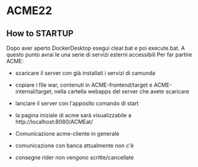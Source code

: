 # ACME22
## How to STARTUP
Dopo aver aperto DockerDesktop esegui clear.bat e poi execute.bat.
A questo punto avrai le una serie di servizi esterni accessibili
Per far partire ACME: 
* scaricare il server con già installati i servizi di camunda
* copiare i file war, contenuti in ACME-frontend/target e ACME-internal/target, nella cartella webapps del server che avete scaricare
* lanciare il server con l'apposito comando di start
* la pagina iniziale di acme sarà visualizzabile a http://localhost:8080/ACMEat/


* Comunicazione acme-cliente in generale
* comunicazione con banca attualmente non c'è
* consegne rider non vengono scritte/cancellate
